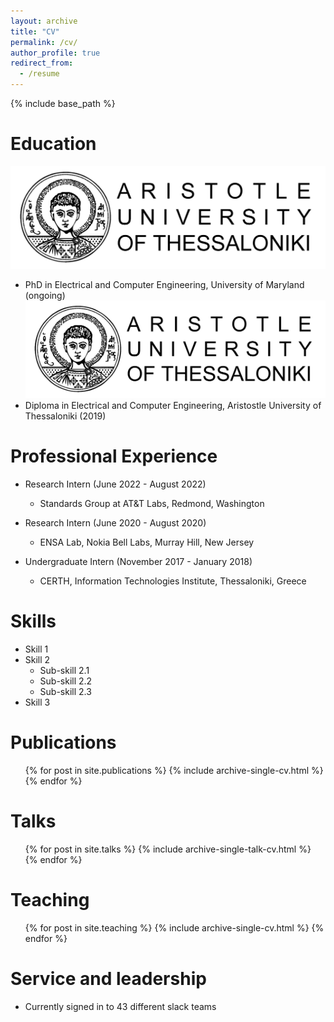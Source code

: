 ```yaml
---
layout: archive
title: "CV"
permalink: /cv/
author_profile: true
redirect_from:
  - /resume
---
```


{% include base_path %}

Education
======
![alt text](/images/auth-logo-img.png "Logo Title Text 1")
* PhD in Electrical and Computer Engineering, University of Maryland (ongoing)
![alt text](/images/auth-logo-img.png "Logo Title Text 1")
* Diploma in Electrical and Computer Engineering, Aristostle University of Thessaloniki (2019)

  
Professional Experience
======
* Research Intern (June 2022 - August 2022)
  *  Standards Group at AT&T Labs, Redmond, Washington 

* Research Intern (June 2020 - August 2020)
  * ENSA Lab, Nokia Bell Labs, Murray Hill, New Jersey

* Undergraduate Intern (November 2017 - January 2018)
  * CERTH, Information Technologies Institute, Thessaloniki, Greece
  
Skills
======
* Skill 1
* Skill 2
  * Sub-skill 2.1
  * Sub-skill 2.2
  * Sub-skill 2.3
* Skill 3

Publications
======
  <ul>{% for post in site.publications %}
    {% include archive-single-cv.html %}
  {% endfor %}</ul>
  
Talks
======
  <ul>{% for post in site.talks %}
    {% include archive-single-talk-cv.html %}
  {% endfor %}</ul>
  
Teaching
======
  <ul>{% for post in site.teaching %}
    {% include archive-single-cv.html %}
  {% endfor %}</ul>
  
Service and leadership
======
* Currently signed in to 43 different slack teams
